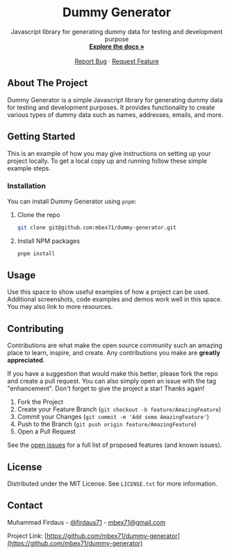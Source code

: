 <a name="readme-top"></a>

<!-- PROJECT LOGO -->
<br />
<div align="center">

  <h1 align="center">Dummy Generator</h1>

  <p align="center">
    Javascript library for generating dummy data for testing and development purpose
    <br />
    <a href="https://github.com/mbex71/dummy-generator"><strong>Explore the docs »</strong></a>
    <br />
    <br />
    <a href="https://github.com/mbex71/dummy-generator/issues/new?labels=bug&template=bug_report.md">Report Bug</a>
    ·
    <a href="https://github.com/mbex71/dummy-generator/issues/new?labels=enhancement&template=feature_request.md">Request Feature</a>
  </p>
</div>


<!-- ABOUT THE PROJECT -->
## About The Project

Dummy Generator is a simple Javascript library for generating dummy data for testing and development purposes. It provides functionality to create various types of dummy data such as names, addresses, emails, and more.


<!-- GETTING STARTED -->
## Getting Started

This is an example of how you may give instructions on setting up your project locally.
To get a local copy up and running follow these simple example steps.


### Installation

You can install Dummy Generator using `pnpm`:


1. Clone the repo
   ```sh
   git clone git@github.com:mbex71/dummy-generator.git
   ```
2. Install NPM packages
   ```sh
   pnpm install
   ```

<!-- USAGE EXAMPLES -->
## Usage

Use this space to show useful examples of how a project can be used. Additional screenshots, code examples and demos work well in this space. You may also link to more resources.

<!-- CONTRIBUTING -->
## Contributing

Contributions are what make the open source community such an amazing place to learn, inspire, and create. Any contributions you make are **greatly appreciated**.

If you have a suggestion that would make this better, please fork the repo and create a pull request. You can also simply open an issue with the tag "enhancement".
Don't forget to give the project a star! Thanks again!

1. Fork the Project
2. Create your Feature Branch (`git checkout -b feature/AmazingFeature`)
3. Commit your Changes (`git commit -m 'Add some AmazingFeature'`)
4. Push to the Branch (`git push origin feature/AmazingFeature`)
5. Open a Pull Request

See the [open issues](https://github.com/mbex71/dummy-generator/issues) for a full list of proposed features (and known issues).




<!-- LICENSE -->
## License

Distributed under the MIT License. See `LICENSE.txt` for more information.


<!-- CONTACT -->
## Contact

Muhammad Firdaus - [@firdaus71](https://twitter.com/firdaus71) - mbex71@gmail.com

Project Link: [https://github.com/mbex71/dummy-generator](https://github.com/mbex71/dummy-generator)



